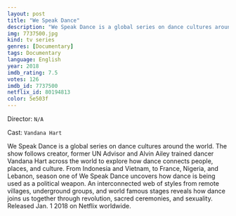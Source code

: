 ```yaml
---
layout: post
title: "We Speak Dance"
description: "We Speak Dance is a global series on dance cultures around the world. The show follows creator, former UN Advisor and Alvin Ailey trained dancer Vandana Hart across the world to explore how dance connects people, places, and culture. From Indonesia and Vietnam, to France, Nigeria, and Lebanon, season one of We Speak Dance uncovers how dance is being used as a political weapon. An interconnected web of styl.."
img: 7737500.jpg
kind: tv series
genres: [Documentary]
tags: Documentary 
language: English
year: 2018
imdb_rating: 7.5
votes: 126
imdb_id: 7737500
netflix_id: 80194813
color: 5e503f
---
```

Director: `N/A`  

Cast: `Vandana Hart` 

We Speak Dance is a global series on dance cultures around the world. The show follows creator, former UN Advisor and Alvin Ailey trained dancer Vandana Hart across the world to explore how dance connects people, places, and culture. From Indonesia and Vietnam, to France, Nigeria, and Lebanon, season one of We Speak Dance uncovers how dance is being used as a political weapon. An interconnected web of styles from remote villages, underground groups, and world famous stages reveals how dance joins us together through revolution, sacred ceremonies, and sexuality. Released Jan. 1 2018 on Netflix worldwide.